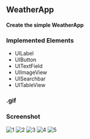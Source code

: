 ## WeatherApp
#### Create the simple WeatherApp
### Implemented Elements
* UILabel
* UIButton
* UITextField
* UIImageView
* UISearchbar
* UITableView
### .gif

### Screenshot
![1](https://user-images.githubusercontent.com/59638518/125766724-62c35a61-9b99-40b1-922c-6932b757ff6e.png)
![2](https://user-images.githubusercontent.com/59638518/125766735-7f9acfe2-45bb-4f79-b589-e6aa3c2c1155.png)
![3](https://user-images.githubusercontent.com/59638518/125766740-63e0212f-ef4a-495a-8bf5-c8a67283d167.png)
![4](https://user-images.githubusercontent.com/59638518/125766750-1a119104-e404-4d3d-8627-4e349f2f9f3e.png)
![5](https://user-images.githubusercontent.com/59638518/125766763-bfd60a49-c402-4565-a85a-478dd3442579.png)
